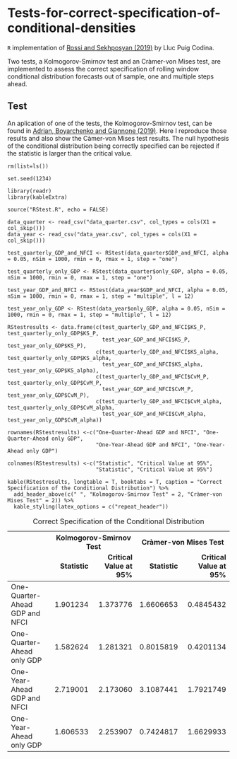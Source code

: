 Tests-for-correct-specification-of-conditional-densities
========================================================

`R` implementation of [Rossi and Sekhposyan
(2019)](https://doi.org/10.1016/j.jeconom.2018.07.008) by Lluc Puig
Codina.

Two tests, a Kolmogorov-Smirnov test and an Cràmer-von Mises test, are
implemented to assess the correct specification of rolling window
conditional distribution forecasts out of sample, one and multiple steps
ahead.

Test
----

An aplication of one of the tests, the Kolmogorov-Smirnov test, can be
found in [Adrian, Boyarchenko and Giannone
(2019)](https://www.aeaweb.org/articles?id=10.1257/aer.20161923). Here I
reproduce those results and also show the Càmer-von Mises test results.
The null hypothesis of the conditional distribution being correctly
specified can be rejected if the statistic is larger than the critical
value.

    rm(list=ls())

    set.seed(1234)

    library(readr)
    library(kableExtra)

    source("RStest.R", echo = FALSE)

    data_quarter <- read_csv("data_quarter.csv", col_types = cols(X1 = col_skip()))
    data_year <- read_csv("data_year.csv", col_types = cols(X1 = col_skip()))

    test_quarterly_GDP_and_NFCI <- RStest(data_quarter$GDP_and_NFCI, alpha = 0.05, nSim = 1000, rmin = 0, rmax = 1, step = "one")
      
    test_quarterly_only_GDP <- RStest(data_quarter$only_GDP, alpha = 0.05, nSim = 1000, rmin = 0, rmax = 1, step = "one")
      
    test_year_GDP_and_NFCI <- RStest(data_year$GDP_and_NFCI, alpha = 0.05, nSim = 1000, rmin = 0, rmax = 1, step = "multiple", l = 12)
      
    test_year_only_GDP <- RStest(data_year$only_GDP, alpha = 0.05, nSim = 1000, rmin = 0, rmax = 1, step = "multiple", l = 12)

    RStestresults <- data.frame(c(test_quarterly_GDP_and_NFCI$KS_P, test_quarterly_only_GDP$KS_P,
                                  test_year_GDP_and_NFCI$KS_P, test_year_only_GDP$KS_P),
                                c(test_quarterly_GDP_and_NFCI$KS_alpha, test_quarterly_only_GDP$KS_alpha,
                                  test_year_GDP_and_NFCI$KS_alpha, test_year_only_GDP$KS_alpha),
                                c(test_quarterly_GDP_and_NFCI$CvM_P, test_quarterly_only_GDP$CvM_P,
                                  test_year_GDP_and_NFCI$CvM_P, test_year_only_GDP$CvM_P),
                                c(test_quarterly_GDP_and_NFCI$CvM_alpha, test_quarterly_only_GDP$CvM_alpha,
                                  test_year_GDP_and_NFCI$CvM_alpha, test_year_only_GDP$CvM_alpha))

    rownames(RStestresults) <-c("One-Quarter-Ahead GDP and NFCI", "One-Quarter-Ahead only GDP",
                                "One-Year-Ahead GDP and NFCI", "One-Year-Ahead only GDP")

    colnames(RStestresults) <-c("Statistic", "Critical Value at 95%", 
                                "Statistic", "Critical Value at 95%")

    kable(RStestresults, longtable = T, booktabs = T, caption = "Correct Specification of the Conditional Distribution") %>%
      add_header_above(c(" ", "Kolmogorov-Smirnov Test" = 2, "Cràmer-von Mises Test" = 2)) %>%
      kable_styling(latex_options = c("repeat_header"))

<table class="table" style="margin-left: auto; margin-right: auto;">
<caption>
Correct Specification of the Conditional Distribution
</caption>
<thead>
<tr>
<th style="border-bottom:hidden" colspan="1">
</th>
<th style="border-bottom:hidden; padding-bottom:0; padding-left:3px;padding-right:3px;text-align: center; " colspan="2">
Kolmogorov-Smirnov Test

</th>
<th style="border-bottom:hidden; padding-bottom:0; padding-left:3px;padding-right:3px;text-align: center; " colspan="2">
Cràmer-von Mises Test

</th>
</tr>
<tr>
<th style="text-align:left;">
</th>
<th style="text-align:right;">
Statistic
</th>
<th style="text-align:right;">
Critical Value at 95%
</th>
<th style="text-align:right;">
Statistic
</th>
<th style="text-align:right;">
Critical Value at 95%
</th>
</tr>
</thead>
<tbody>
<tr>
<td style="text-align:left;">
One-Quarter-Ahead GDP and NFCI
</td>
<td style="text-align:right;">
1.901234
</td>
<td style="text-align:right;">
1.373776
</td>
<td style="text-align:right;">
1.6606653
</td>
<td style="text-align:right;">
0.4845432
</td>
</tr>
<tr>
<td style="text-align:left;">
One-Quarter-Ahead only GDP
</td>
<td style="text-align:right;">
1.582624
</td>
<td style="text-align:right;">
1.281321
</td>
<td style="text-align:right;">
0.8015819
</td>
<td style="text-align:right;">
0.4201134
</td>
</tr>
<tr>
<td style="text-align:left;">
One-Year-Ahead GDP and NFCI
</td>
<td style="text-align:right;">
2.719001
</td>
<td style="text-align:right;">
2.173060
</td>
<td style="text-align:right;">
3.1087441
</td>
<td style="text-align:right;">
1.7921749
</td>
</tr>
<tr>
<td style="text-align:left;">
One-Year-Ahead only GDP
</td>
<td style="text-align:right;">
1.606533
</td>
<td style="text-align:right;">
2.253907
</td>
<td style="text-align:right;">
0.7424817
</td>
<td style="text-align:right;">
1.6629933
</td>
</tr>
</tbody>
</table>
